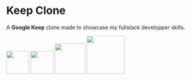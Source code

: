 # Keep Clone
A **Google Keep** clone made to showcase my fullstack developper skills.

<img src="https://upload.wikimedia.org/wikipedia/en/f/f4/Docker_logo.svg" style="height: 60px;"/>
  
<img src="https://nuxt.com/assets/design-kit/logo-green-black.png" style="height: 60px;"/>

<img src="https://upload.wikimedia.org/wikipedia/commons/6/64/Expressjs.png" style="height: 80px;"/>

<img src="https://svrooij.io/assets/images/github-actions-banner.png" style="height: 100px;" />
